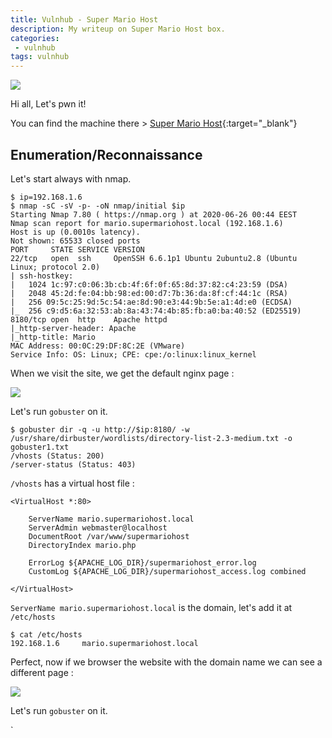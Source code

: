 ```yaml
---
title: Vulnhub - Super Mario Host
description: My writeup on Super Mario Host box.
categories:
 - vulnhub
tags: vulnhub
---
```


![](https://static.posters.cz/image/750/%CE%91%CF%86%CE%AF%CF%83%CE%B5%CF%82/super-mario-characters-i22822.jpg)

Hi all, Let's pwn it!

You can find the machine there > [Super Mario Host](https://www.vulnhub.com/entry/super-mario-host-101,186/){:target="_blank"}

## Enumeration/Reconnaissance

Let's start always with nmap.

```
$ ip=192.168.1.6
$ nmap -sC -sV -p- -oN nmap/initial $ip
Starting Nmap 7.80 ( https://nmap.org ) at 2020-06-26 00:44 EEST
Nmap scan report for mario.supermariohost.local (192.168.1.6)
Host is up (0.0010s latency).
Not shown: 65533 closed ports
PORT     STATE SERVICE VERSION
22/tcp   open  ssh     OpenSSH 6.6.1p1 Ubuntu 2ubuntu2.8 (Ubuntu Linux; protocol 2.0)
| ssh-hostkey: 
|   1024 1c:97:c0:06:3b:cb:4f:6f:0f:65:8d:37:82:c4:23:59 (DSA)
|   2048 45:2d:fe:04:bb:98:ed:00:d7:7b:36:da:8f:cf:44:1c (RSA)
|   256 09:5c:25:9d:5c:54:ae:8d:90:e3:44:9b:5e:a1:4d:e0 (ECDSA)
|_  256 c9:d5:6a:32:53:ab:8a:43:74:4b:85:fb:a0:ba:40:52 (ED25519)
8180/tcp open  http    Apache httpd
|_http-server-header: Apache
|_http-title: Mario
MAC Address: 00:0C:29:DF:8C:2E (VMware)
Service Info: OS: Linux; CPE: cpe:/o:linux:linux_kernel
```

When we visit the site, we get the default nginx page :

![](https://i.imgur.com/OW6e7me.png)

Let's run `gobuster` on it.

```
$ gobuster dir -q -u http://$ip:8180/ -w /usr/share/dirbuster/wordlists/directory-list-2.3-medium.txt -o gobuster1.txt
/vhosts (Status: 200)
/server-status (Status: 403)
```

`/vhosts` has a virtual host file :

```
<VirtualHost *:80>

	ServerName mario.supermariohost.local
	ServerAdmin webmaster@localhost
	DocumentRoot /var/www/supermariohost
	DirectoryIndex mario.php

	ErrorLog ${APACHE_LOG_DIR}/supermariohost_error.log
	CustomLog ${APACHE_LOG_DIR}/supermariohost_access.log combined
 
</VirtualHost>
```

`ServerName mario.supermariohost.local` is the domain, let's add it at `/etc/hosts`

```
$ cat /etc/hosts
192.168.1.6     mario.supermariohost.local
```

Perfect, now if we browser the website with the domain name we can see a different page : 

![](https://i.imgur.com/GuqIVTU.png)

Let's run `gobuster` on it.


`

